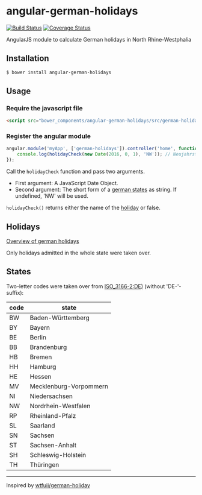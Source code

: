 # angular-german-holidays

[![Build Status](https://api.travis-ci.org/creios/angular-german-holidays.svg?branch=master)](https://travis-ci.org/creios/angular-german-holidays)
[![Coverage Status](https://coveralls.io/repos/github/creios/angular-german-holidays/badge.svg?branch=master)](https://coveralls.io/github/creios/angular-german-holidays?branch=master)

AngularJS module to calculate German holidays in North Rhine-Westphalia

## Installation

```sh
$ bower install angular-german-holidays
```
## Usage

### Require the javascript file

```html
<script src="bower_components/angular-german-holidays/src/german-holidays.js"></script>
```

### Register the angular module

```js
angular.module('myApp', ['german-holidays']).controller('home', function (holidayCheck) {
    console.log(holidayCheck(new Date(2016, 0, 1), 'NW')); // Neujahrstag
});
```

Call the ```holidayCheck``` function and pass two arguments.
* First argument: A JavaScript Date Object.
* Second argument: The short form of a [german states](#states) as string. If undefined, 'NW' will be used.

`holidayCheck()` returns either the name of the [holiday](#holidays) or false.

## Holidays 

[Overview of german holidays](https://de.wikipedia.org/wiki/Gesetzliche_Feiertage_in_Deutschland#.C3.9Cbersicht_aller_gesetzlichen_Feiertage)

Only holidays admitted in the whole state were taken over. 

## States 

Two-letter codes were taken over from [ISO_3166-2:DE)](https://de.wikipedia.org/wiki/ISO_3166-2:DE) (without 'DE-'-suffix):

|code | state
|--- | ---
|BW | Baden-Württemberg
|BY | Bayern
|BE | Berlin
|BB | Brandenburg
|HB | Bremen
|HH | Hamburg
|HE | Hessen
|MV | Mecklenburg-Vorpommern
|NI | Niedersachsen
|NW | Nordrhein-Westfalen
|RP | Rheinland-Pfalz
|SL | Saarland
|SN | Sachsen
|ST | Sachsen-Anhalt
|SH | Schleswig-Holstein
|TH | Thüringen

---

Inspired by [wtfuii/german-holiday](https://github.com/wtfuii/german-holiday)

